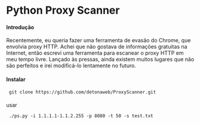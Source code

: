 Python Proxy Scanner
===
#### Introdução
Recentemente, eu queria fazer uma ferramenta de evasão do Chrome, que envolvia proxy HTTP. Achei que não gostava de informações gratuitas na Internet, então escrevi uma ferramenta para escanear o proxy HTTP em meu tempo livre.
Lançado às pressas, ainda existem muitos lugares que não são perfeitos e irei modificá-lo lentamente no futuro.
#### Instalar
```shell
 git clone https://github.com/detonaweb/ProxyScanner.git
```

#### 
usar
```shell
 ./ps.py -i 1.1.1.1-1.1.2.255 -p 8080 -t 50 -s test.txt
```
